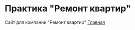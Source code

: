 # Практика "Ремонт квартир"
Сайт для компании "Ремонт квартир"
<a href="https://auletov.github.io/repair/">Главная</a>
